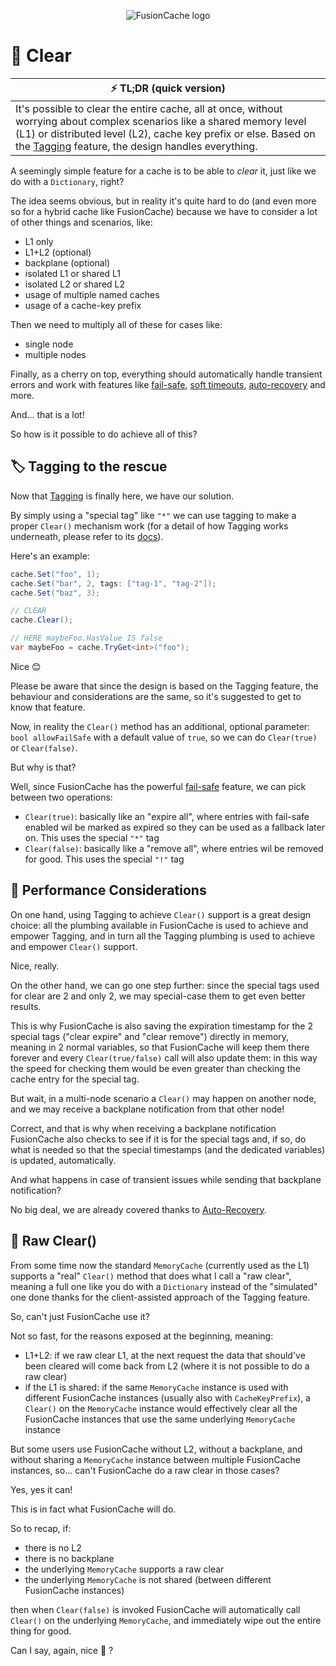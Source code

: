 <div align="center">

![FusionCache logo](logo-128x128.png)

</div>

# 🧼 Clear

| ⚡ TL;DR (quick version) |
| -------- |
| It's possible to clear the entire cache, all at once, without worrying about complex scenarios like a shared memory level (L1) or distributed level (L2), cache key prefix or else. Based on the [Tagging](Tagging.md) feature, the design handles everything. |

A seemingly simple feature for a cache is to be able to _clear_ it, just like we do with a `Dictionary`, right?

The idea seems obvious, but in reality it's quite hard to do (and even more so for a hybrid cache like FusionCache) because we have to consider a lot of other things and scenarios, like:

- L1 only
- L1+L2 (optional)
- backplane (optional)
- isolated L1 or shared L1
- isolated L2 or shared L2
- usage of multiple named caches
- usage of a cache-key prefix

Then we need to multiply all of these for cases like:

- single node
- multiple nodes

Finally, as a cherry on top, everything should automatically handle transient errors and work with features like [fail-safe](https://github.com/ZiggyCreatures/FusionCache/blob/main/docs/FailSafe.md), [soft timeouts](https://github.com/ZiggyCreatures/FusionCache/blob/main/docs/Timeouts.md), [auto-recovery](https://github.com/ZiggyCreatures/FusionCache/blob/main/docs/AutoRecovery.md) and more.

And... that is a lot!

So how is it possible to do achieve all of this?

## 🏷️ Tagging to the rescue

Now that [Tagging](Tagging.md) is finally here, we have our solution.

By simply using a "special tag" like `"*"` we can use tagging to make a proper `Clear()` mechanism work (for a detail of how Tagging works underneath, please refer to its [docs](Tagging.md)).

Here's an example:

```csharp
cache.Set("foo", 1);
cache.Set("bar", 2, tags: ["tag-1", "tag-2"]);
cache.Set("baz", 3);

// CLEAR
cache.Clear();

// HERE maybeFoo.HasValue IS false
var maybeFoo = cache.TryGet<int>("foo");
```

Nice 😊

Please be aware that since the design is based on the Tagging feature, the behaviour and considerations are the same, so it's suggested to get to know that feature.

Now, in reality the `Clear()` method has an additional, optional parameter: `bool allowFailSafe` with a default value of `true`, so we can do `Clear(true)` or `Clear(false)`.

But why is that?

Well, since FusionCache has the powerful [fail-safe](FailSafe.md) feature, we can pick between two operations:

- `Clear(true)`: basically like an "expire all", where entries with fail-safe enabled wil be marked as expired so they can be used as a fallback later on. This uses the special `"*"` tag
- `Clear(false)`: basically like a "remove all", where entries wil be removed for good. This uses the special `"!"` tag

## 🚀 Performance Considerations

On one hand, using Tagging to achieve `Clear()` support is a great design choice: all the plumbing available in FusionCache is used to achieve and empower Tagging, and in turn all the Tagging plumbing is used to achieve and empower `Clear()` support.

Nice, really.

On the other hand, we can go one step further: since the special tags used for clear are 2 and only 2, we may special-case them to get even better results.

This is why FusionCache is also saving the expiration timestamp for the 2 special tags ("clear expire" and "clear remove") directly in memory, meaning in 2 normal variables, so that FusionCache will keep them there forever and every `Clear(true/false)` call will also update them: in this way the speed for checking them would be even greater than checking the cache entry for the special tag.

But wait, in a multi-node scenario a `Clear()` may happen on another node, and we may receive a backplane notification from that other node!

Correct, and that is why when receiving a backplane notification FusionCache also checks to see if it is for the special tags and, if so, do what is needed so that the special timestamps (and the dedicated variables) is updated, automatically.

And what happens in case of transient issues while sending that backplane notification?

No big deal, we are already covered thanks to [Auto-Recovery](https://github.com/ZiggyCreatures/FusionCache/blob/main/docs/AutoRecovery.md).

## 🐯 Raw Clear()

From some time now the standard `MemoryCache` (currently used as the L1) supports a "real" `Clear()` method that does what I call a "raw clear", meaning a full one like you do with a `Dictionary` instead of the "simulated" one done thanks for the client-assisted approach of the Tagging feature.

So, can't just FusionCache use it?

Not so fast, for the reasons exposed at the beginning, meaning:
- L1+L2: if we raw clear L1, at the next request the data that should've been cleared will come back from L2 (where it is not possible to do a raw clear)
- if the L1 is shared: if the same `MemoryCache` instance is used with different FusionCache instances (usually also with `CacheKeyPrefix`), a `Clear()` on the `MemoryCache` instance would effectively clear all the FusionCache instances that use the same underlying `MemoryCache` instance

But some users use FusionCache without L2, without a backplane, and without sharing a `MemoryCache` instance between multiple FusionCache instances, so... can't FusionCache do a raw clear in those cases?

Yes, yes it can!

This is in fact what FusionCache will do.

So to recap, if:
- there is no L2
- there is no backplane
- the underlying `MemoryCache` supports a raw clear
- the underlying `MemoryCache` is not shared (between different FusionCache instances)

then when `Clear(false)` is invoked FusionCache will automatically call `Clear()` on the underlying `MemoryCache`, and immediately wipe out the entire thing for good.

Can I say, again, nice 🙂 ?
